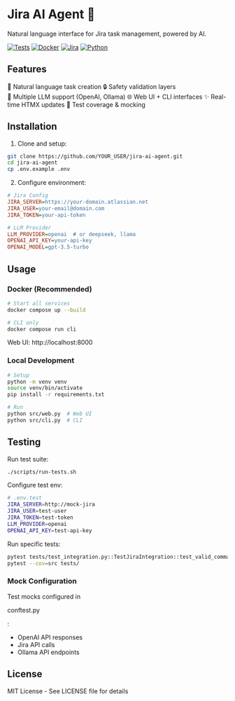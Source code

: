# Jira AI Agent 🤖

Natural language interface for Jira task management, powered by AI.

[![Tests](https://github.com/YOUR_USER/jira-ai-agent/actions/workflows/tests.yml/badge.svg)](https://github.com/YOUR_USER/jira-ai-agent/actions)
[![Docker](https://img.shields.io/badge/docker-#230db7ed.svg?style=flat&logo=docker&logoColor=white)](https://www.docker.com/)
[![Jira](https://img.shields.io/badge/jira-#230A0FFF.svg?style=flat&logo=jira&logoColor=white)](https://www.atlassian.com/software/jira)
[![Python](https://img.shields.io/badge/python-3.11+-blue.svg)](https://www.python.org/downloads/)

## Features

🤖 Natural language task creation
🔒 Safety validation layers  
🔄 Multiple LLM support (OpenAI, Ollama)
🌐 Web UI + CLI interfaces
✨ Real-time HTMX updates
🧪 Test coverage & mocking

## Installation

1. Clone and setup:
```bash
git clone https://github.com/YOUR_USER/jira-ai-agent.git
cd jira-ai-agent
cp .env.example .env
```

2. Configure environment:
```ini
# Jira Config
JIRA_SERVER=https://your-domain.atlassian.net
JIRA_USER=your-email@domain.com 
JIRA_TOKEN=your-api-token

# LLM Provider
LLM_PROVIDER=openai  # or deepseek, llama
OPENAI_API_KEY=your-api-key
OPENAI_MODEL=gpt-3.5-turbo
```

## Usage

### Docker (Recommended)
```bash
# Start all services
docker compose up --build

# CLI only
docker compose run cli
```

Web UI: http://localhost:8000

### Local Development
```bash
# Setup
python -m venv venv
source venv/bin/activate
pip install -r requirements.txt

# Run
python src/web.py  # Web UI
python src/cli.py  # CLI
```

## Testing

Run test suite:
```bash
./scripts/run-tests.sh
```

Configure test env:
```bash
# .env.test
JIRA_SERVER=http://mock-jira
JIRA_USER=test-user 
JIRA_TOKEN=test-token
LLM_PROVIDER=openai
OPENAI_API_KEY=test-api-key
```

Run specific tests:
```bash
pytest tests/test_integration.py::TestJiraIntegration::test_valid_command
pytest --cov=src tests/
```

### Mock Configuration
Test mocks configured in 

conftest.py

:
- OpenAI API responses
- Jira API calls
- Ollama API endpoints

## License

MIT License - See LICENSE file for details
``` 
